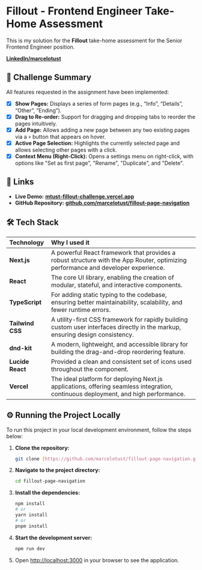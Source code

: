 # Fillout - Frontend Engineer Take-Home Assessment

This is my solution for the **Fillout** take-home assessment for the Senior Frontend Engineer position.

[**LinkedIn/marcelotust**](https://www.linkedin.com/in/marcelotust/)

## 🧠 Challenge Summary

All features requested in the assignment have been implemented:

- [x] **Show Pages:** Displays a series of form pages (e.g., “Info”, “Details”, “Other”, “Ending”).
- [x] **Drag to Re-order:** Support for dragging and dropping tabs to reorder the pages intuitively.
- [x] **Add Page:** Allows adding a new page between any two existing pages via a `+` button that appears on hover.
- [x] **Active Page Selection:** Highlights the currently selected page and allows selecting other pages with a click.
- [x] **Context Menu (Right-Click):** Opens a settings menu on right-click, with options like "Set as first page", "Rename", "Duplicate", and "Delete".

## 🚀 Links

- **Live Demo:** [**mtust-fillout-challenge.vercel.app**](https://mtust-fillout-challenge.vercel.app/)
- **GitHub Repository:** [**github.com/marcelotust/fillout-page-navigation**](https://github.com/marcelotust/fillout-page-navigation)

## 🛠️ Tech Stack

| Technology       | Why I used it                                                                                                                      |
| :--------------- | :--------------------------------------------------------------------------------------------------------------------------------- |
| **Next.js**      | A powerful React framework that provides a robust structure with the App Router, optimizing performance and developer experience.  |
| **React**        | The core UI library, enabling the creation of modular, stateful, and interactive components.                                       |
| **TypeScript**   | For adding static typing to the codebase, ensuring better maintainability, scalability, and fewer runtime errors.                  |
| **Tailwind CSS** | A utility-first CSS framework for rapidly building custom user interfaces directly in the markup, ensuring design consistency.     |
| **dnd-kit**      | A modern, lightweight, and accessible library for building the drag-and-drop reordering feature.                                   |
| **Lucide React** | Provided a clean and consistent set of icons used throughout the component.                                                        |
| **Vercel**       | The ideal platform for deploying Next.js applications, offering seamless integration, continuous deployment, and high performance. |

## ⚙️ Running the Project Locally

To run this project in your local development environment, follow the steps below:

1.  **Clone the repository:**

    ```bash
    git clone [https://github.com/marcelotust/fillout-page-navigation.git](https://github.com/marcelotust/fillout-page-navigation.git)
    ```

2.  **Navigate to the project directory:**

    ```bash
    cd fillout-page-navigation
    ```

3.  **Install the dependencies:**

    ```bash
    npm install
    # or
    yarn install
    # or
    pnpm install
    ```

4.  **Start the development server:**

    ```bash
    npm run dev
    ```

5.  Open [http://localhost:3000](http://localhost:3000) in your browser to see the application.
